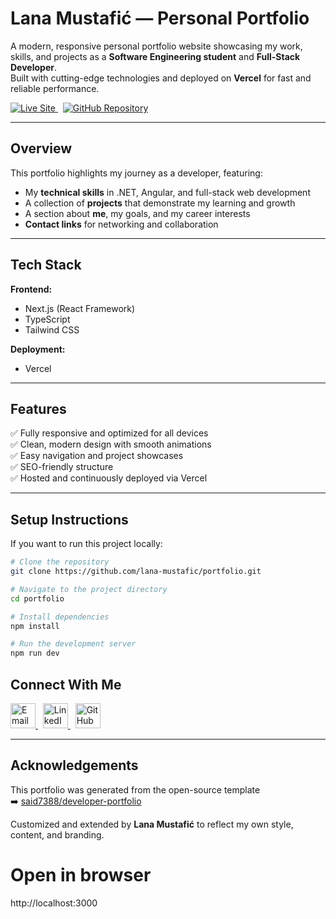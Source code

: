 # Lana Mustafić — Personal Portfolio

A modern, responsive personal portfolio website showcasing my work, skills, and projects as a **Software Engineering student** and **Full-Stack Developer**.  
Built with cutting-edge technologies and deployed on **Vercel** for fast and reliable performance.

<p align="left">
  <a href="https://lana-mustafic.vercel.app" target="_blank">
    <img src="https://img.shields.io/badge/Live%20Site-000000?style=for-the-badge&logo=vercel&logoColor=white" alt="Live Site"/>
  </a>
  &nbsp;
  <a href="https://github.com/lana-mustafic/portfolio" target="_blank">
    <img src="https://img.shields.io/badge/GitHub%20Repo-181717?style=for-the-badge&logo=github&logoColor=white" alt="GitHub Repository"/>
  </a>
</p>

---

## Overview

This portfolio highlights my journey as a developer, featuring:
- My **technical skills** in .NET, Angular, and full-stack web development  
- A collection of **projects** that demonstrate my learning and growth  
- A section about **me**, my goals, and my career interests  
- **Contact links** for networking and collaboration

---

## Tech Stack

**Frontend:**  
- Next.js (React Framework)  
- TypeScript  
- Tailwind CSS  

**Deployment:**  
- Vercel  

---

## Features

✅ Fully responsive and optimized for all devices  
✅ Clean, modern design with smooth animations  
✅ Easy navigation and project showcases  
✅ SEO-friendly structure  
✅ Hosted and continuously deployed via Vercel  

---

## Setup Instructions

If you want to run this project locally:

```bash
# Clone the repository
git clone https://github.com/lana-mustafic/portfolio.git

# Navigate to the project directory
cd portfolio

# Install dependencies
npm install

# Run the development server
npm run dev
```

## Connect With Me


<a href="mailto:lana-mustafic@outlook.com" target="_blank">
  <img src="https://skillicons.dev/icons?i=gmail" width="40" height="40" alt="Email"/>
</a>
&nbsp;
<a href="https://linkedin.com/in/lana-mustafic" target="_blank">
  <img src="https://skillicons.dev/icons?i=linkedin" width="40" height="40" alt="LinkedIn"/>
</a>
&nbsp;
<a href="https://github.com/lana-mustafic" target="_blank">
  <img src="https://skillicons.dev/icons?i=github" width="40" height="40" alt="GitHub"/>
</a>



---

## Acknowledgements

This portfolio was generated from the open-source template  
➡️ [said7388/developer-portfolio](https://github.com/said7388/developer-portfolio)

Customized and extended by **Lana Mustafić** to reflect my own style, content, and branding.




# Open in browser
http://localhost:3000
